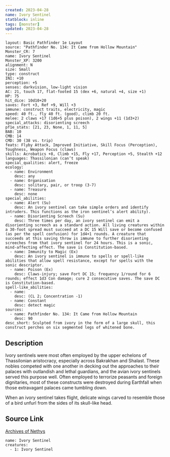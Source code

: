 ```yaml
---
created: 2023-04-28
name: Ivory Sentinel
statblock: inline
tags: [monster]
updated: 2023-04-28
---
```

```statblock
layout: Basic Pathfinder 1e Layout
source: "Pathfinder No. 134: It Came from Hollow Mountain"
Monster_CR: 7
name: Ivory Sentinel
Monster_XP: 3200
alignment: N
size: Small
type: construct
INI: +10
perception: +5
senses: darkvision, low-light vision
AC: 21, touch 17, flat-footed 15 (dex +6, natural +4, size +1)
HP: 75
hit_dice: 10d10+20
saves: Fort +3, Ref +9, Will +3
immune: construct traits, electricity, magic
speed: 40 ft., fly 40 ft. (good), climb 20 ft.
melee: 2 claws +17 (1d6+5 plus poison), 2 wings +11 (1d3+2)
special_attacks: disorienting screech
pf1e_stats: [21, 23, None, 1, 11, 5]
BAB: 10
CMB: 14
CMD: 30 (38 vs. trip)
feats: Flyby Attack, Improved Initiative, Skill Focus (Perception), Toughness, Weapon Focus (claws)
skills: Acrobatics +8, Climb +15, Fly +17, Perception +5, Stealth +12
languages: Thassilonian (can’t speak)
special_qualities: alert, freeze
ecology:
  - name: Environment
    desc: any
  - name: Organisation
    desc: solitary, pair, or troop (3-7)
  - name: Treasure
    desc: none
special_abilities:
  - name: Alert (Su)
    desc: An ivory sentinel can take simple orders and identify intruders. This functions as the iron sentinel’s alert ability).
  - name: Disorienting Screech (Su)
    desc: Three times per day, an ivory sentinel can emit a disorienting screech as a standard action. All living creatures within a 30-foot spread must succeed at a DC 15 Will save or become confused (as per the spell confusion) for 1d4+1 rounds. A creature that succeeds at this saving throw is immune to further disorienting screeches from that ivory sentinel for 24 hours. This is a sonic, mind-affecting effect. The save is Constitution-based.
  - name: Immunity to Magic (Ex)
    desc: An ivory sentinel is immune to spells or spell-like abilities that allow spell resistance, except for spells with the sonic descriptor.
  - name: Poison (Ex)
    desc: Claws-injury; save Fort DC 15; frequency 1/round for 6 rounds; effect 1d3 Con damage; cure 2 consecutive saves. The save DC is Constitution-based.
spell-like_abilities:
  - name:
    desc: (CL 2; Concentration -1)
  - name: Constant
    desc: detect magic
sources:
  - name: Pathfinder No. 134: It Came from Hollow Mountain
    desc: 90
desc_short: Sculpted from ivory in the form of a large skull, this construct perches on six segmented legs of whitened bone.
```
## Description
Ivory sentinels were most often employed by the upper echelons of Thassilonian aristocracy, especially across Bakrakhan and Shalast. These nobles competed with one another in decking out the approaches to their palaces with outlandish and lethal guardians, and the avian ivory sentinels served this purpose well. Often employed to terrorize peasants and foreign dignitaries, most of these constructs were destroyed during Earthfall when those extravagant palaces came tumbling down.

 When an ivory sentinel takes flight, delicate wings carved to resemble those of a bird unfurl from the sides of its skull-like head.
## Source Link
[Archives of Nethys](https://aonprd.com/MonsterDisplay.aspx?ItemName=Ivory%20Sentinel)
```encounter-table
name: Ivory Sentinel
creatures:
  - 1: Ivory Sentinel
```

